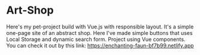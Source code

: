 # Art-Shop
Here's my pet-project build with Vue.js with responsible layout. 
It's a simple one-page site of an abstract shop.
Here I've made simple buttons that uses Local Storage and dynamic search form. Project using Vue components.
You can check it out by this link: https://enchanting-faun-bf7b99.netlify.app
